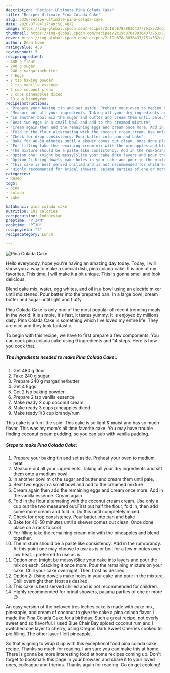 ```yaml
---
description: "Recipe: Ultimate Pina Colada Cake"
title: "Recipe: Ultimate Pina Colada Cake"
slug: 5336-recipe-ultimate-pina-colada-cake
date: 2020-07-04T17:49:58.487Z
image: https://img-global.cpcdn.com/recipes/2c19b878a8036437/751x532cq70/pina-colada-cake-recipe-main-photo.jpg
thumbnail: https://img-global.cpcdn.com/recipes/2c19b878a8036437/751x532cq70/pina-colada-cake-recipe-main-photo.jpg
cover: https://img-global.cpcdn.com/recipes/2c19b878a8036437/751x532cq70/pina-colada-cake-recipe-main-photo.jpg
author: Dean Lowe
ratingvalue: 4.8
reviewcount: 5
recipeingredient:
- 480 g flour
- 240 g sugar
- 240 g margarinebutter
- 4 Eggs
- 2 tsp baking powder
- 2 tsp vanilla essence
- 2 cup coconut cream
- 3 cups pineapples diced
- 13 cup brandyrum
recipeinstructions:
- "Prepare your baking tin and set aside. Preheat your oven to medium heat"
- "Measure out all your ingredients. Taking all your dry ingredients and sift them onto a medium bowl."
- "In another bowl mix the sugar and butter and cream them until pale."
- "Beat two eggs in a small bowl and add to the creamed mixture"
- "Cream again then add the remaining eggs and cream once more. Add in the vanilla essence. Cream again"
- "Fold in the flour alternating with the coconut cream cream. Use only a cup out the two measured out.First put half the flour, fold in, then add some more cream and fold in. Do this until completely mixed."
- "Check for drop consistency. Pour batter into pan and bake"
- "Bake for 40-50 minutes until a skewer comes out clean. Once done place on a rack to cool"
- "For filling take the remaining cream mix with the pineapples and blend together."
- "The mixture should be a paste like consistency. Add in the rum/brandy. At this point one may choose to use as is or boil for a few minutes over low heat. I preferred to use as is."
- "Option one: (might be messy)Slice your cake into layers and pour the mix on each. Stacking it once more. Pour the remaining mixture on your cake. Chill your cake overnight. Then frost as desired"
- "Option 2: Using dowels make holes in your cake and pour in the mixture. Chill overnight then frost as desired."
- "This cake is best served chilled and is not recommended for children."
- "Highly recommended for bridal showers, pajama parties of one or more 😉"
categories:
- Resep
tags:
- pina
- colada
- cake

katakunci: pina colada cake
nutrition: 101 calories
recipecuisine: Indonesian
preptime: "PT34M"
cooktime: "PT1H"
recipeyield: "2"
recipecategory: Lunch

---
```



![Pina Colada Cake](https://img-global.cpcdn.com/recipes/2c19b878a8036437/751x532cq70/pina-colada-cake-recipe-main-photo.jpg)

Hello everybody, hope you're having an amazing day today. Today, I will show you a way to make a special dish, pina colada cake. It is one of my favorites. This time, I will make it a bit unique. This is gonna smell and look delicious.

Blend cake mix, water, egg whites, and oil in a bowl using an electric mixer until moistened. Pour batter into the prepared pan. In a large bowl, cream butter and sugar until light and fluffy.

Pina Colada Cake is only one of the most popular of recent trending meals in the world. It is simple, it's fast, it tastes yummy. It is enjoyed by millions daily. Pina Colada Cake is something which I've loved my entire life. They are nice and they look fantastic.


To begin with this recipe, we have to first prepare a few components. You can cook pina colada cake using 9 ingredients and 14 steps. Here is how you cook that.

##### The ingredients needed to make Pina Colada Cake::

1. Get 480 g flour
1. Take 240 g sugar
1. Prepare 240 g margarine/butter
1. Get 4 Eggs
1. Get 2 tsp baking powder
1. Prepare 2 tsp vanilla essence
1. Make ready 2 cup coconut cream
1. Make ready 3 cups pineapples diced
1. Make ready 1/3 cup brandy/rum


This cake is a fun little spin. This cake is so light &amp; moist and has so much flavor. This was my mom&#39;s all time favorite cake. You may have trouble finding coconut cream pudding, so you can sub with vanilla pudding. 

##### Steps to make Pina Colada Cake:

1. Prepare your baking tin and set aside. Preheat your oven to medium heat
1. Measure out all your ingredients. Taking all your dry ingredients and sift them onto a medium bowl.
1. In another bowl mix the sugar and butter and cream them until pale.
1. Beat two eggs in a small bowl and add to the creamed mixture
1. Cream again then add the remaining eggs and cream once more. Add in the vanilla essence. Cream again
1. Fold in the flour alternating with the coconut cream cream. Use only a cup out the two measured out.First put half the flour, fold in, then add some more cream and fold in. Do this until completely mixed.
1. Check for drop consistency. Pour batter into pan and bake
1. Bake for 40-50 minutes until a skewer comes out clean. Once done place on a rack to cool
1. For filling take the remaining cream mix with the pineapples and blend together.
1. The mixture should be a paste like consistency. Add in the rum/brandy. At this point one may choose to use as is or boil for a few minutes over low heat. I preferred to use as is.
1. Option one: (might be messy)Slice your cake into layers and pour the mix on each. Stacking it once more. Pour the remaining mixture on your cake. Chill your cake overnight. Then frost as desired
1. Option 2: Using dowels make holes in your cake and pour in the mixture. Chill overnight then frost as desired.
1. This cake is best served chilled and is not recommended for children.
1. Highly recommended for bridal showers, pajama parties of one or more 😉


An easy version of the beloved tres leches cake is made with cake mix, pineapple, and cream of coconut to give the cake a pina colada flavor. I made the Pina Colada Cake for a birthday. Such a great recipe, not overly sweet and so flavorful. I used Blue Chair Bay spiced coconut rum and I switched one layer to cherry, using Oregon Dark Sweet Cherries cooked to pie filling. The other layer I left pineapple. 

So that is going to wrap it up with this exceptional food pina colada cake recipe. Thanks so much for reading. I am sure you can make this at home. There is gonna be more interesting food at home recipes coming up. Don't forget to bookmark this page in your browser, and share it to your loved ones, colleague and friends. Thanks again for reading. Go on get cooking!
